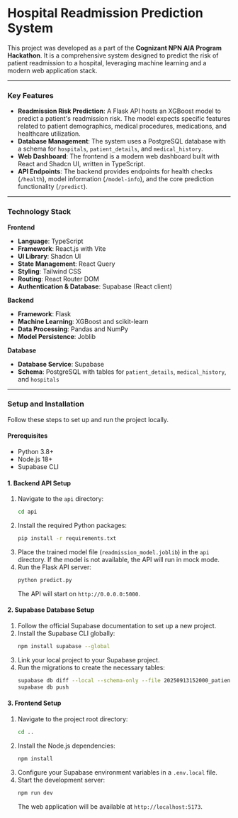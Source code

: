 # Hospital Readmission Prediction System

This project was developed as a part of the **Cognizant NPN AIA Program Hackathon**. It is a comprehensive system designed to predict the risk of patient readmission to a hospital, leveraging machine learning and a modern web application stack.

---

### Key Features

* **Readmission Risk Prediction**: A Flask API hosts an XGBoost model to predict a patient's readmission risk. The model expects specific features related to patient demographics, medical procedures, medications, and healthcare utilization.
* **Database Management**: The system uses a PostgreSQL database with a schema for `hospitals`, `patient_details`, and `medical_history`.
* **Web Dashboard**: The frontend is a modern web dashboard built with React and Shadcn UI, written in TypeScript.
* **API Endpoints**: The backend provides endpoints for health checks (`/health`), model information (`/model-info`), and the core prediction functionality (`/predict`).
  
---

### Technology Stack

**Frontend**
* **Language**: TypeScript
* **Framework**: React.js with Vite
* **UI Library**: Shadcn UI
* **State Management**: React Query
* **Styling**: Tailwind CSS
* **Routing**: React Router DOM
* **Authentication & Database**: Supabase (React client)

**Backend**
* **Framework**: Flask
* **Machine Learning**: XGBoost and scikit-learn
* **Data Processing**: Pandas and NumPy
* **Model Persistence**: Joblib

**Database**
* **Database Service**: Supabase
* **Schema**: PostgreSQL with tables for `patient_details`, `medical_history`, and `hospitals`

---

### Setup and Installation

Follow these steps to set up and run the project locally.

#### Prerequisites
* Python 3.8+
* Node.js 18+
* Supabase CLI

#### 1. Backend API Setup
1.  Navigate to the `api` directory:
    ```bash
    cd api
    ```
2.  Install the required Python packages:
    ```bash
    pip install -r requirements.txt
    ```
3.  Place the trained model file (`readmission_model.joblib`) in the `api` directory. If the model is not available, the API will run in mock mode.
4.  Run the Flask API server:
    ```bash
    python predict.py
    ```
    The API will start on `http://0.0.0.0:5000`.

#### 2. Supabase Database Setup
1.  Follow the official Supabase documentation to set up a new project.
2.  Install the Supabase CLI globally:
    ```bash
    npm install supabase --global
    ```
3.  Link your local project to your Supabase project.
4.  Run the migrations to create the necessary tables:
    ```bash
    supabase db diff --local --schema-only --file 20250913152000_patient_details_schema
    supabase db push
    ```

#### 3. Frontend Setup
1.  Navigate to the project root directory:
    ```bash
    cd ..
    ```
2.  Install the Node.js dependencies:
    ```bash
    npm install
    ```
3.  Configure your Supabase environment variables in a `.env.local` file.
4.  Start the development server:
    ```bash
    npm run dev
    ```
    The web application will be available at `http://localhost:5173`.
